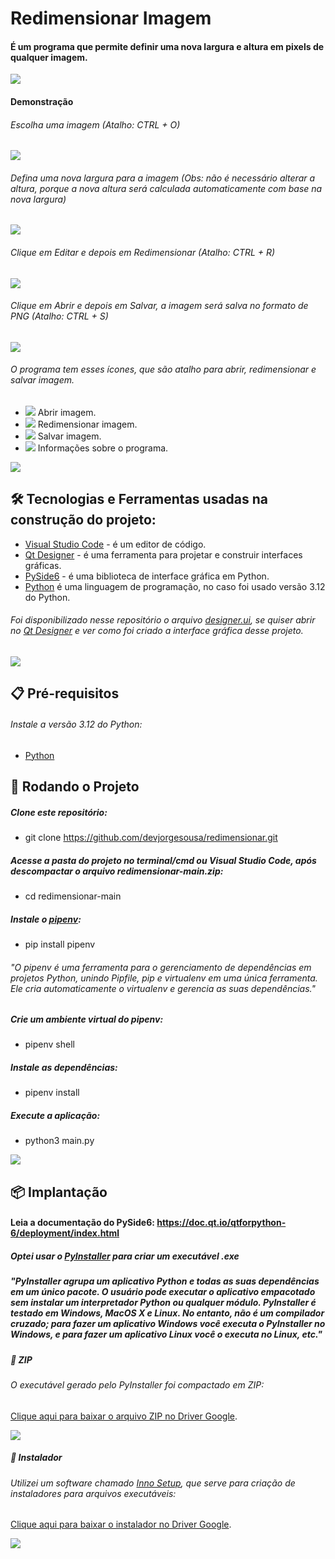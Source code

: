 # Redimensionar Imagem

#### É um programa que permite definir uma nova largura e altura em pixels de qualquer imagem.
![](./Screenshots/print.png)

#### Demonstração

###### Escolha uma imagem (Atalho: CTRL + O)
![](./Screenshots/demonstracao.gif)
###### Defina uma nova largura para a imagem (Obs: não é necessário alterar a altura, porque a nova altura será calculada automaticamente com base na nova largura)
![](./Screenshots/demonstracao2.gif)
###### Clique em Editar e depois em Redimensionar (Atalho: CTRL + R)
![](./Screenshots/demonstracao3.gif)
###### Clique em Abrir e depois em Salvar, a imagem será salva no formato de PNG (Atalho: CTRL + S)
![](./Screenshots/demonstracao4.gif)
###### O programa tem esses ícones, que são atalho para abrir, redimensionar e salvar imagem.
* ![](./Screenshots/icones/abrir.svg) Abrir imagem.
* ![](./Screenshots/icones/redimensionar.svg) Redimensionar imagem.
* ![](./Screenshots/icones/salvar.svg) Salvar imagem.
* ![](./Screenshots/icones/sobre.svg) Informações sobre o programa.

![](./Screenshots/atalhos.gif)

## 🛠️ Tecnologias e Ferramentas usadas na construção do projeto:

* [Visual Studio Code](https://code.visualstudio.com/) - é um editor de código.
* [Qt Designer](https://build-system.fman.io/qt-designer-download) - é uma ferramenta para projetar e construir interfaces gráficas.
* [PySide6](https://doc.qt.io/qtforpython-6/quickstart.html#quick-start) - é uma biblioteca de interface gráfica em Python.
* [Python](https://www.python.org/downloads/) é uma linguagem de programação, no caso foi usado versão 3.12 do Python.

###### Foi disponibilizado nesse repositório o arquivo [designer.ui](https://github.com/devjorgesousa/redimensionar/blob/main/designer.ui), se quiser abrir no [Qt Designer](https://build-system.fman.io/qt-designer-download) e ver como foi criado a interface gráfica desse projeto.
![](./Screenshots/qtdesigner.gif)
  
## 📋 Pré-requisitos

###### Instale a versão 3.12 do Python:
* [Python](https://www.python.org/downloads/)

## 🎲 Rodando o Projeto

##### Clone este repositório:
* git clone https://github.com/devjorgesousa/redimensionar.git

##### Acesse a pasta do projeto no terminal/cmd ou Visual Studio Code, após descompactar o arquivo redimensionar-main.zip:
* cd redimensionar-main

##### Instale o [pipenv](https://pipenv.pypa.io/en/latest/):
* pip install pipenv 

###### "O pipenv é uma ferramenta para o gerenciamento de dependências em projetos Python, unindo Pipfile, pip e virtualenv em uma única ferramenta. Ele cria automaticamente o virtualenv e gerencia as suas dependências."

##### Crie um ambiente virtual do pipenv:
* pipenv shell

##### Instale as dependências:
* pipenv install

##### Execute a aplicação:
* python3 main.py

![](./Screenshots/rodandoprojeto.gif)

## 📦 Implantação

#### Leia a documentação do PySide6: https://doc.qt.io/qtforpython-6/deployment/index.html

##### Optei usar o [PyInstaller](https://pyinstaller.org/en/stable/) para criar um executável .exe

##### "PyInstaller agrupa um aplicativo Python e todas as suas dependências em um único pacote. O usuário pode executar o aplicativo empacotado sem instalar um interpretador Python ou qualquer módulo. PyInstaller é testado em Windows, MacOS X e Linux. No entanto, não é um compilador cruzado; para fazer um aplicativo Windows você executa o PyInstaller no Windows, e para fazer um aplicativo Linux você o executa no Linux, etc."

##### 🔧 ZIP
###### O executável gerado pelo PyInstaller foi compactado em ZIP:
[Clique aqui para baixar o arquivo ZIP no Driver Google](https://drive.google.com/file/d/180crcJylCdTzQL3ATgVIz4qY8k8m-t42/view?usp=sharing).

![](./Screenshots/zip.gif)

##### 🔧 Instalador 
###### Utilizei um software chamado [Inno Setup](https://jrsoftware.org/isdl.php#stable), que serve para criação de instaladores para arquivos executáveis:
[Clique aqui para baixar o instalador no Driver Google](https://drive.google.com/file/d/1NxJynTmMNL2KWnmtFMDmD5jNX336u1M8/view?usp=sharing).

![](./Screenshots/instalador.gif)



